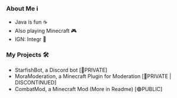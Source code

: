 ### About Me ℹ️
- Java is fun ☕
- Also playing Minecraft 🎮
- IGN: Integr 📄

### My Projects 🛠️
- StarfishBot, a Discord bot [🔴PRIVATE]
- MoraModeration, a Minecraft Plugin for Moderation [🔴PRIVATE | DISCONTINUED]
- CombatMod, a Minecraft Mod (More in Readme) [🟢PUBLIC]
